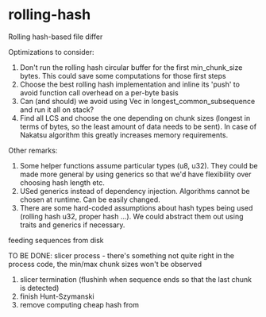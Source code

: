# rolling-hash
Rolling hash-based file differ

Optimizations to consider:
1. Don't run the rolling hash circular buffer for the first min_chunk_size bytes. This could save some computations for those first steps
2. Choose the best rolling hash implementation and inline its 'push' to avoid function call overhead on a per-byte basis
3. Can (and should) we avoid using Vec in longest_common_subsequence and run it all on stack?
4. Find all LCS and choose the one depending on chunk sizes (longest in terms of bytes, so the least amount of data needs to be sent). In case of Nakatsu algorithm this greatly increases memory requirements.

Other remarks:
1. Some helper functions assume particular types (u8, u32). They could be made more general by using generics so that
we'd have flexibility over choosing hash length etc.
2. USed generics instead of dependency injection. Algorithms cannot be chosen at runtime. Can be easily changed.
3. There are some hard-coded assumptions about hash types being used (rolling hash u32, proper hash ...). We could abstract them out using traits and generics if necessary.

feeding sequences from disk

TO BE DONE:
slicer process - there's something not quite right in the process code, the min/max chunk sizes won't be observed
1. slicer termination (flushinh when sequence ends so that the last chunk is detected)
2. finish Hunt-Szymanski
3. remove computing cheap hash from 